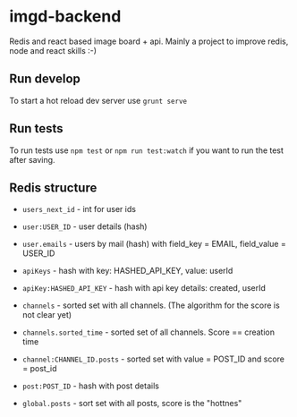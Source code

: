 # imgd-backend
Redis and react based image board + api. Mainly a project to improve redis, node and react skills :-)

## Run develop
To start a hot reload dev server use `grunt serve`

## Run tests
To run tests use `npm test` or `npm run test:watch` if you want to run the test after saving.

## Redis structure

* `users_next_id` - int for user ids
* `user:USER_ID` - user details (hash)
* `user.emails` - users by mail (hash) with field_key = EMAIL, field_value = USER_ID

* `apiKeys` - hash with key: HASHED_API_KEY, value: userId
* `apiKey:HASHED_API_KEY` - hash with api key details: created, userId

* `channels` - sorted set with all channels. (The algorithm for the score is not clear yet)
* `channels.sorted_time` - sorted set of all channels. Score == creation time
* `channel:CHANNEL_ID.posts` - sorted set with value = POST_ID and score = post_id

* `post:POST_ID` - hash with post details
* `global.posts` - sort set with all posts, score is the "hottnes"
